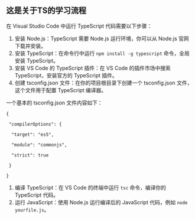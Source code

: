 ## 这是关于TS的学习流程

在 Visual Studio Code 中运行 TypeScript 代码需要以下步骤：

1. 安装 Node.js：TypeScript 需要 Node.js 运行环境，你可以从 Node.js 官网下载并安装。
2. 安装 TypeScript：在命令行中运行 `npm install -g typescript` 命令，全局安装 TypeScript。
3. 安装 VS Code 的 TypeScript 插件：在 VS Code 的插件市场中搜索 TypeScript，安装官方的 TypeScript 插件。
4. 创建 tsconfig.json 文件：在你的项目根目录下创建一个 tsconfig.json 文件，这个文件用于配置 TypeScript 编译器。

一个基本的 tsconfig.json 文件内容如下：
```
{

 "compilerOptions": {

  "target": "es5",

  "module": "commonjs",

  "strict": true

 }

}
```

1. 编译 TypeScript：在 VS Code 的终端中运行 `tsc` 命令，编译你的 TypeScript 代码。
2. 运行 JavaScript：使用 Node.js 运行编译后的 JavaScript 代码，例如 `node yourfile.js`。
